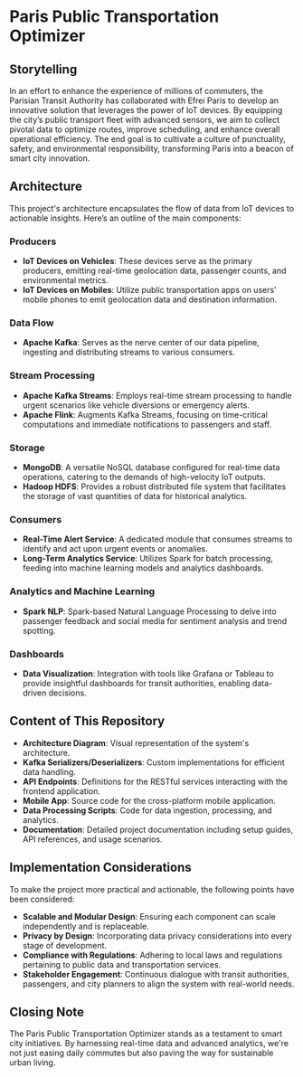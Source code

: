 # Paris Public Transportation Optimizer

## Storytelling

In an effort to enhance the experience of millions of commuters, the Parisian Transit Authority has collaborated with Efrei Paris to develop an innovative solution that leverages the power of IoT devices. By equipping the city’s public transport fleet with advanced sensors, we aim to collect pivotal data to optimize routes, improve scheduling, and enhance overall operational efficiency. The end goal is to cultivate a culture of punctuality, safety, and environmental responsibility, transforming Paris into a beacon of smart city innovation.

## Architecture

This project's architecture encapsulates the flow of data from IoT devices to actionable insights. Here’s an outline of the main components:

### Producers

- **IoT Devices on Vehicles**: These devices serve as the primary producers, emitting real-time geolocation data, passenger counts, and environmental metrics.
- **IoT Devices on Mobiles**: Utilize public transportation apps on users' mobile phones to emit geolocation data and destination information.

### Data Flow

- **Apache Kafka**: Serves as the nerve center of our data pipeline, ingesting and distributing streams to various consumers.

### Stream Processing

- **Apache Kafka Streams**: Employs real-time stream processing to handle urgent scenarios like vehicle diversions or emergency alerts.
- **Apache Flink**: Augments Kafka Streams, focusing on time-critical computations and immediate notifications to passengers and staff.

### Storage

- **MongoDB**: A versatile NoSQL database configured for real-time data operations, catering to the demands of high-velocity IoT outputs.
- **Hadoop HDFS**: Provides a robust distributed file system that facilitates the storage of vast quantities of data for historical analytics.

### Consumers

- **Real-Time Alert Service**: A dedicated module that consumes streams to identify and act upon urgent events or anomalies.
- **Long-Term Analytics Service**: Utilizes Spark for batch processing, feeding into machine learning models and analytics dashboards.

### Analytics and Machine Learning

- **Spark NLP**: Spark-based Natural Language Processing to delve into passenger feedback and social media for sentiment analysis and trend spotting.

### Dashboards

- **Data Visualization**: Integration with tools like Grafana or Tableau to provide insightful dashboards for transit authorities, enabling data-driven decisions.

## Content of This Repository

- **Architecture Diagram**: Visual representation of the system's architecture.
- **Kafka Serializers/Deserializers**: Custom implementations for efficient data handling.
- **API Endpoints**: Definitions for the RESTful services interacting with the frontend application.
- **Mobile App**: Source code for the cross-platform mobile application.
- **Data Processing Scripts**: Code for data ingestion, processing, and analytics.
- **Documentation**: Detailed project documentation including setup guides, API references, and usage scenarios.

## Implementation Considerations

To make the project more practical and actionable, the following points have been considered:

- **Scalable and Modular Design**: Ensuring each component can scale independently and is replaceable.
- **Privacy by Design**: Incorporating data privacy considerations into every stage of development.
- **Compliance with Regulations**: Adhering to local laws and regulations pertaining to public data and transportation services.
- **Stakeholder Engagement**: Continuous dialogue with transit authorities, passengers, and city planners to align the system with real-world needs.

## Closing Note

The Paris Public Transportation Optimizer stands as a testament to smart city initiatives. By harnessing real-time data and advanced analytics, we're not just easing daily commutes but also paving the way for sustainable urban living.
